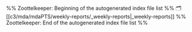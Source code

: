 %% Zoottelkeeper: Beginning of the autogenerated index file list  %%
🗂️ [[c3/mda/mdaPTS/weekly-reports/_weekly-reports|_weekly-reports]]
%% Zoottelkeeper: End of the autogenerated index file list  %%
